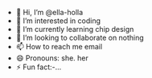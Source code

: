 - 👋 Hi, I’m @ella-holla
- 👀 I’m interested in coding
- 🌱 I’m currently learning chip design
- 💞️ I’m looking to collaborate on nothing
- 📫 How to reach me email
- 😄 Pronouns: she. her
- ⚡ Fun fact:-...

<!---
ella-holla/ella-holla is a ✨ special ✨ repository because its `README.md` (this file) appears on your GitHub profile.
You can click the Preview link to take a look at your changes.
--->
